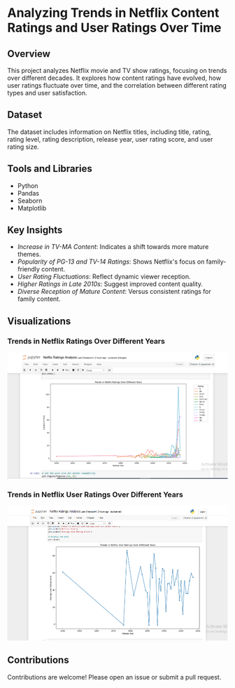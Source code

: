 # Analyzing Trends in Netflix Content Ratings and User Ratings Over Time

## Overview
This project analyzes Netflix movie and TV show ratings, focusing on trends over different decades. It explores how content ratings have evolved, how user ratings fluctuate over time, and the correlation between different rating types and user satisfaction.

## Dataset
The dataset includes information on Netflix titles, including title, rating, rating level, rating description, release year, user rating score, and user rating size.

## Tools and Libraries
- Python
- Pandas
- Seaborn
- Matplotlib

## Key Insights
- *Increase in TV-MA Content*: Indicates a shift towards more mature themes.
- *Popularity of PG-13 and TV-14 Ratings*: Shows Netflix's focus on family-friendly content.
- *User Rating Fluctuations*: Reflect dynamic viewer reception.
- *Higher Ratings in Late 2010s*: Suggest improved content quality.
- *Diverse Reception of Mature Content*: Versus consistent ratings for family content.

## Visualizations
### Trends in Netflix Ratings Over Different Years
![Ratings Trends](images/ratings_trends.png)

### Trends in Netflix User Ratings Over Different Years
![User Ratings Trends](images/user_ratings_trends.png)

## Contributions
Contributions are welcome! Please open an issue or submit a pull request.
